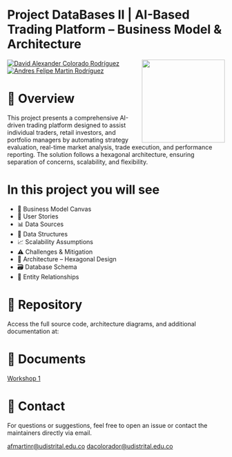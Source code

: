 # Project DataBases II | AI-Based Trading Platform – Business Model & Architecture
<img src="https://www.udistrital.edu.co/themes/custom/versh/images/default/preloader.png" width="192px" height="192px" align="right"/>

[![David Alexander Colorado Rodríguez](https://img.shields.io/badge/DaCr1234-github-br?style=flat-square)][1]
[![Andres Felipe Martin Rodríguez](https://img.shields.io/badge/felimarod-github-blue?style=flat-square)][2]

# 📌 Overview
This project presents a comprehensive AI-driven trading platform designed to assist individual traders, retail investors, and portfolio managers by automating strategy evaluation, real-time market analysis, trade execution, and performance reporting. The solution follows a hexagonal architecture, ensuring separation of concerns, scalability, and flexibility.

# In this project you will see
- 🎯 Business Model Canvas
- 📲 User Stories
- 📊 Data Sources
- 🧱 Data Structures
- 📈 Scalability Assumptions
- ⚠️ Challenges & Mitigation
- 🧩 Architecture – Hexagonal Design
- 🗃️ Database Schema
- 🧮 Entity Relationships

# 📌 Repository
Access the full source code, architecture diagrams, and additional documentation at:

# 🔗 Documents
[Workshop 1](./Workshop-1/AI_Powered_Predictive_Trading_Analytics_Platform.pdf)

# 📧 Contact
For questions or suggestions, feel free to open an issue or contact the maintainers directly via email.

afmartinr@udistrital.edu.co
dacolorador@udistrital.edu.co

[1]: https://github.com/DaCr1234
[2]: https://github.com/felimarod
